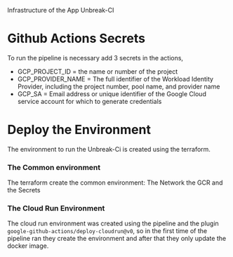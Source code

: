 Infrastructure of the App Unbreak-CI

# Github Actions Secrets
To run the pipeline is necessary add 3 secrets in the actions,
* GCP_PROJECT_ID = the name or number of the project
* GCP_PROVIDER_NAME = The full identifier of the Workload Identity Provider, including the project number, pool name, and provider name
* GCP_SA = Email address or unique identifier of the Google Cloud service account for which to generate credentials

# Deploy the Environment
The environment to run the Unbreak-Ci is created using the terraform.

### The Common environment
The terraform create the common environment: The Network the GCR and the Secrets

### The Cloud Run Environment
The cloud run environment was created using the pipeline and the plugin `google-github-actions/deploy-cloudrun@v0`, so in the first time of the pipeline ran they create the environment and after that they only update the docker image.

